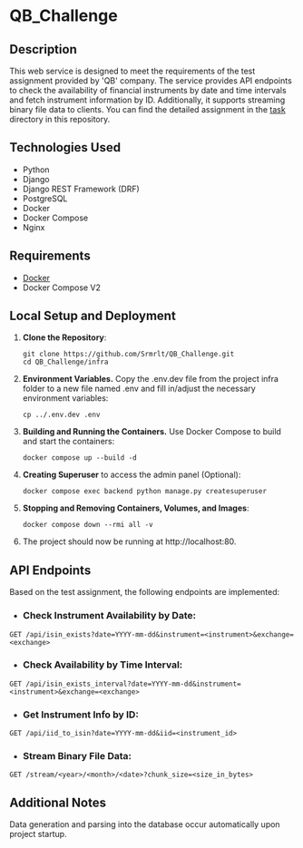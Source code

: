 # QB_Challenge

## Description

This web service is designed to meet the requirements of the test assignment 
provided by 'QB' company. The service provides API endpoints to check the 
availability of financial instruments by date and time intervals and fetch 
instrument information by ID. Additionally, it supports streaming binary file 
data to clients.
You can find the detailed assignment in the 
[task](https://github.com/Srmrlt/QB_Challenge/tree/main/task) 
directory in this repository.


## Technologies Used

* Python
* Django
* Django REST Framework (DRF)
* PostgreSQL
* Docker
* Docker Compose
* Nginx

## Requirements

* [Docker](https://www.docker.com/get-started/)
* Docker Compose V2

## Local Setup and Deployment

1. **Clone the Repository**:
    ```shell
    git clone https://github.com/Srmrlt/QB_Challenge.git
    cd QB_Challenge/infra
    ```
2. **Environment Variables.** Copy the .env.dev file from the project infra folder
to a new file named .env and fill in/adjust the necessary environment variables:
    ```shell
    cp ../.env.dev .env
    ```
3. **Building and Running the Containers.**
Use Docker Compose to build and start the containers:
    ```shell
    docker compose up --build -d
    ```
4. **Creating Superuser** to access the admin panel (Optional):
    ```shell
    docker compose exec backend python manage.py createsuperuser
    ```
5. **Stopping and Removing Containers, Volumes, and Images**:
    ```shell
    docker compose down --rmi all -v
    ```
6. The project should now be running at http://localhost:80. 

## API Endpoints

Based on the test assignment, the following endpoints are implemented:

* ### Check Instrument Availability by Date:

`GET /api/isin_exists?date=YYYY-mm-dd&instrument=<instrument>&exchange=<exchange>`

* ### Check Availability by Time Interval:

`GET /api/isin_exists_interval?date=YYYY-mm-dd&instrument=<instrument>&exchange=<exchange>`

* ### Get Instrument Info by ID:

`GET /api/iid_to_isin?date=YYYY-mm-dd&iid=<instrument_id>`

* ### Stream Binary File Data:

`GET /stream/<year>/<month>/<date>?chunk_size=<size_in_bytes>`

## Additional Notes

Data generation and parsing into the database occur automatically 
upon project startup.

